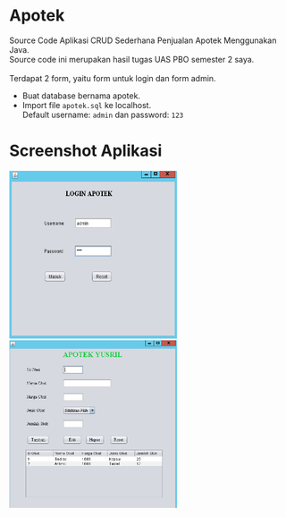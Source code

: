 # Apotek
Source Code Aplikasi CRUD Sederhana Penjualan Apotek Menggunakan Java.<br>
Source code ini merupakan hasil tugas UAS PBO semester 2 saya.<br><br>
Terdapat 2 form, yaitu form untuk login dan form admin.
- Buat database bernama apotek.
- Import file `apotek.sql` ke localhost.<br>
Default username: `admin` dan password: `123`
# Screenshot Aplikasi
<img src="https://raw.githubusercontent.com/Sansekai/apotek/main/test/run%20login.png" width="300" height="300"/>
<img src="https://raw.githubusercontent.com/Sansekai/apotek/main/test/admin%20apotek.png" width="300" height="300"/>

